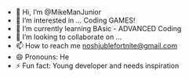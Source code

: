 - 👋 Hi, I’m @MikeManJunior
- 👀 I’m interested in ... Coding GAMES!
- 🌱 I’m currently learning BAsic - ADVANCED Coding
- 💞️ I’m looking to collaborate on ...
- 📫 How to reach me noshjublefortnite@gmail.com
- 😄 Pronouns: He 
- ⚡ Fun fact: Young developer and needs inspiration
